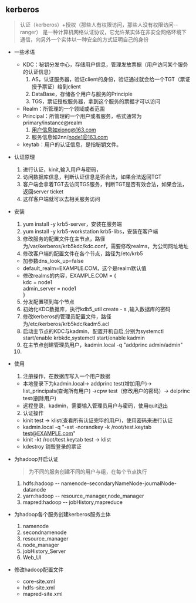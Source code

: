 ## kerberos
> 认证（kerberos）+授权（那些人有权限访问，那些人没有权限访问--ranger）
> 是一种计算机网络认证协议，它允许某实体在非安全网络环境下通信，向另外一个实体以一种安全的方式证明自己的身份

- 一些术语
  - KDC：秘钥分发中心，存储用户信息，管理发放票据（用户访问某个服务的认证信息）
    1. AS，认证服务器，验证client的身份，验证通过就会给一个TGT（票证授予票证）给到client
    2. DataBase，存储各个用户与服务的Principle
    3. TGS，票证授权服务器，拿到这个服务的票据才可以访问
  - Realm：所管理的一个领域或者范围
  - Principal：所管理的一个用户或者服务，格式通常为primary/instance@realm
    1. 用户信息如xiong@163.com
    2. 服务信息如2nn/node1@163.com
  - keytab：用户的认证信息，是指秘钥文件。
- 认证原理
  1. 进行认证，kinit,输入用户与密码，
  2. 访问数据库信息，判断认证信息是否合法，如果合法返回TGT
  3. 客户端会拿着TGT去访问TGS服务，判断TGT是否有效合法，如果合法，返回server ticket
  4. 这样客户端就可以去相关服务访问
- 安装
  1. yum install -y krb5-server，安装在服务端
  2. yum install -y krb5-workstation krb5-libs，安装在客户端
  3. 修改服务的配置文件在主节点，路径为/var/kerberos/krb5kdc/kdc.conf，需要修改realms，为公司网址地址
  4. 修改客户端的配置文件在各个节点，路径为/etc/krb5
    - 加参数dns_look_up=false
    - default_realm=EXAMPLE.COM，这个是realm默认值
    - 修改realms的内容，EXAMPLE.COM = {  
         kdc = node1  
         admin_server = node1    
    }
  5. 分发配置项到每个节点
  6. 初始化KDC数据库，执行kdb5_util create - s ,输入数据库的密码
  7. 修改kerberos的管理员配置文件，路径为/etc/kerberos/krb5kdc/kadm5.acl
  7. 启动主节点的KDC与kadmin，配置开机自启,分别为systemctl start/enable krbkdc,systemctl start/enable kadmin
  8. 在主节点创建管理员用户，kadmin.local -q "addprinc admin/admin"
  9. 
- 使用
  1. 注册操作，在数据库写入一个用户数据
    - 本地登录下为kadmin.local-> addprinc test(增加用户)-> list_principals(查询所有用户)
    ->cpw test（修改用户的密码）-> delprinc test(删除用户)
    - 远程登录，kadmin，需要输入管理员用户与密码，使用quit退出
  2. 认证操作
    - kinit test -> klist(查看所有认证完毕的用户)，使用密码来进行认证
    - kadmin.local -q "-xst -norandkey -k /root/test.keytab test@EXAMPLE.com"
    - kinit -kt /root/test.keytab test  -> klist
    - kdestroy 销毁登录的票证

- 为hadoop开启认证
  > 为不同的服务创建不同的用户与组，在每个节点执行
  1. hdfs:hadoop --  namenode-secondaryNameNode-journalNode-datanode
  2. yarn:hadoop  --  resource_manager,node_manager
  3. mapred:hadoop -- jobHistory,mapreduce

- 为hadoop各个服务创建kerberos服务主体
  1. namenode
  2. secondnamenode
  3. resource_manager
  4. node_manager
  5. jobHistory_Server
  6. Web_UI
- 修改hadoop配置文件
  - core-site.xml
  - hdfs-site.xml
  - mapred-site.xml



















